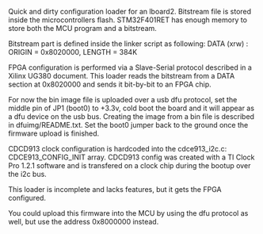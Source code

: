 Quick and dirty configuration loader for an lboard2.
Bitstream file is stored inside the microcontrollers flash.
STM32F401RET has enough memory to store both the MCU program and a bitstream.

Bitstream part is defined inside the linker script as following:
DATA (xrw)      : ORIGIN = 0x8020000, LENGTH = 384K

FPGA configuration is performed via a Slave-Serial protocol described in a Xilinx UG380 document.
This loader reads the bitstream from a DATA section at 0x8020000 and sends it bit-by-bit to an FPGA chip.

For now the bin image file is uploaded over a usb dfu protocol, set the middle pin of JP1 (boot0) to +3.3v, cold boot the board and it will appear as a dfu device on the usb bus. Creating the image from a bin file is described in dfuimg/README.txt. Set the boot0 jumper back to the ground once the firmware upload is finished.

CDCD913 clock configuration is hardcoded into the cdce913_i2c.c: CDCE913_CONFIG_INIT array.
CDCD913 config was created with a  TI Clock Pro 1.2.1 software and is transfered on a clock chip during the bootup over the i2c bus.

This loader is incomplete and lacks features, but it gets the FPGA configured.

You could upload this firmware into the MCU by using the dfu protocol as well, but use the address 0x8000000 instead.

